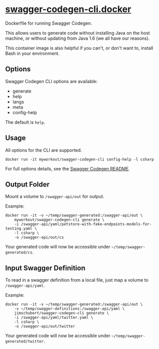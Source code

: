 # [swagger-codegen-cli.docker](https://github.com/jimschubert/swagger-codegen-cli.docker)

Dockerfile for running Swagger Codegen.

This allows users to generate code without installing Java on the host machine, or without updating from Java 1.6 (we all have our reasons).

This container image is also helpful if you can't, or don't want to, install Bash in your environment.

## Options

Swagger Codegen CLI options are available:

* generate
* help
* langs
* meta
* config-help

The default is `help`.

## Usage

All options for the CLI are supported.

```
docker run -it myworkout/swagger-codegen-cli config-help -l csharp
```

For full options details, see the [Swagger Codegen README](https://github.com/swagger-api/swagger-codegen).

## Output Folder

Mount a volume to `/swagger-api/out` for output.

Example:

```
docker run -it -v ~/temp/swagger-generated:/swagger-api/out \
    myworkout/swagger-codegen-cli generate \
    -i /swagger-api/yaml/petstore-with-fake-endpoints-models-for-testing.yaml \
    -l csharp \
    -o /swagger-api/out/cs
```
Your generated code will now be accessible under `~/temp/swagger-generated/cs`.

## Input Swagger Definition

To read in a swagger definition from a local file, just map a volume to `/swagger-api/yaml`.

Example:

```
docker run -it -v ~/temp/swagger-generated:/swagger-api/out \
    -v ~/temp/swagger-definitions:/swagger-api/yaml \
    jimschubert/swagger-codegen-cli generate \
    -i /swagger-api/yaml/twitter.yaml \
    -l csharp \
    -o /swagger-api/out/twitter
```
Your generated code will now be accessible under `~/temp/swagger-generated/twitter`.
